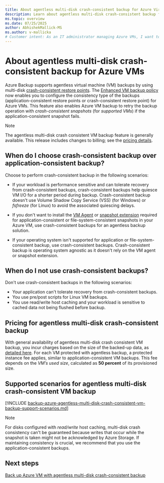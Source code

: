 ```yaml
---
title: About agentless multi-disk crash-consistent backup for Azure Virtual Machines by using Azure Backup
description: Learn about agentless multi-disk crash-consistent backup for Azure VMs by using Azure Backup via Azure portal.
ms.topic: overview
ms.date: 07/25/2025
author: AbhishekMallick-MS
ms.author: v-mallicka
# Customer intent: As an IT administrator managing Azure VMs, I want to implement agentless multi-disk crash-consistent backups, so that I can optimize backup performance without the need for additional agents or scripts when my virtual machine can tolerate crash-consistent recovery.
---
```


# About agentless multi-disk crash-consistent backup for Azure VMs

Azure Backup supports agentless virtual machine (VM) backups by using multi-disk [crash-consistent restore points](/azure/virtual-machines/virtual-machines-create-restore-points). The [Enhanced VM backup policy](backup-azure-vms-enhanced-policy.md) now enables you to configure the consistency type of the backups (application-consistent restore points or crash-consistent restore point) for Azure VMs. This feature also enables Azure VM backup to retry the backup operation with *crash-consistent snapshots* (for *supported VMs*) if the application-consistent snapshot fails. 

>[!Note]
>The agentless multi-disk crash consistent VM backup feature is generally available. This release includes changes to billing; see the [pricing details](#pricing-for-agentless-multi-disk-crash-consistent-backup).

## When do I choose crash-consistent backup over application-consistent backup?

Choose to perform crash-consistent backup in the following scenarios:

- If your workload is performance sensitive and can tolerate recovery from crash-consistent backups, crash-consistent backups help quiesce VM I/O for a shorter period during backup. Crash-consistent backup doesn't use Volume Shadow Copy Service (VSS) (for Windows) or *fsfreeze* (for Linux) to avoid the associated quiescing delays. 

- If you don't want to install the [VM Agent](/azure/virtual-machines/extensions/agent-windows) or [snapshot extension](/azure/virtual-machines/extensions/vmsnapshot-windows) required for application-consistent or file-system-consistent snapshots in your Azure VM, use crash-consistent backups for an agentless backup solution.

- If your operating system isn't supported for application or file-system-consistent backup, use crash-consistent backups. Crash-consistent backup is operating system agnostic as it doesn't rely on the VM agent or snapshot extension.

## When do I not use crash-consistent backups?

Don't use crash-consistent backups in the following scenarios:

- Your application can't tolerate recovery from crash-consistent backups.
- You use pre/post scripts for Linux VM backups.
- You use read/write host caching and your workload is sensitive to cached data not being flushed before backup.

## Pricing for agentless multi-disk crash-consistent backup

With general availability of agentless multi-disk crash consistent VM backup, you incur charges based on the size of the backed-up data, as [detailed here](https://azure.microsoft.com/pricing/details/backup/?msockid=229ace64ee9568201c64da31efc769d2). For each VM protected with agentless backup, a protected instance fee applies, similar to application-consistent VM backups. This fee depends on the *VM’s used size*, calculated as **50 percent** of its provisioned size.

## Supported scenarios for agentless multi-disk crash-consistent VM backup

[!INCLUDE [backup-azure-agentless-multi-disk-crash-consistent-vm-backup-support-scenarios.md](../../includes/backup-azure-agentless-multi-disk-crash-consistent-vm-backup-support-scenarios.md)]


>[!Note]
>For disks configured with *read/write* host caching, multi-disk crash consistency can't be guaranteed because writes that occur while the snapshot is taken might not be acknowledged by Azure Storage. If maintaining consistency is crucial, we recommend that you use the application-consistent backups.

## Next steps

[Back up Azure VM with agentless multi-disk crash-consistent backup](backup-azure-vms-agentless-multi-disk-crash-consistent.md)
